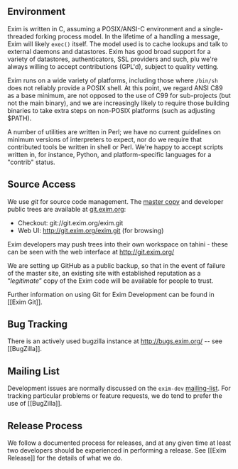 ## Environment

Exim is written in C, assuming a POSIX/ANSI-C environment and a single-threaded forking process model. In the lifetime of a handling a message, Exim will likely `exec()` itself. The model used is to cache lookups and talk to external daemons and datastores. Exim has good broad support for a variety of datastores, authenticators, SSL providers and such, plu we're always willing to accept contributions (GPL'd), subject to quality vetting.

Exim runs on a wide variety of platforms, including those where `/bin/sh` does not reliably provide a POSIX shell. At this point, we regard ANSI C89 as a base minimum, are not opposed to the use of C99 for sub-projects (but not the main binary), and we are increasingly likely to require those building binaries to take extra steps on non-POSIX platforms (such as adjusting $PATH).

A number of utilities are written in Perl; we have no current guidelines on minimum versions of interpreters to expect, nor do we require that contributed tools be written in shell or Perl.  We're happy to accept scripts written in, for instance, Python, and platform-specific languages for a "contrib" status.

## Source Access

We use _git_ for source code management.  The [master copy](http://git.exim.org/exim.git) and developer public trees are available at [git.exim.org](http://git.exim.org/):

* Checkout: git://git.exim.org/exim.git
* Web UI: http://git.exim.org/exim.git (for browsing)

Exim developers may push trees into their own workspace on tahini - these can be seen with the web interface at http://git.exim.org/

We are setting up GitHub as a public backup, so that in the event of failure of the master site, an existing site with established reputation as a &ldquo;_legitimate_&rdquo; copy of the Exim code will be available for people to trust.

Further information on using Git for Exim Development can be found in [[Exim Git]].

## Bug Tracking

There is an actively used bugzilla instance at http://bugs.exim.org/ -- see [[BugZilla]].

## Mailing List

Development issues are normally discussed on the `exim-dev` [mailing-list](http://www.exim.org/maillist.html). For tracking particular problems or feature requests, we do tend to prefer the use of [[BugZilla]].

## Release Process

We follow a documented process for releases, and at any given time at least two developers should be experienced in performing a release.  See [[Exim Release]] for the details of what we do.
